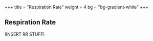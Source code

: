 +++
title = "Respiration Rate"
weight = 4
bg = "bg-gradient-white"
+++
<!-- : .wrap -->

## **Respiration Rate**
(INSERT RR STUFF)